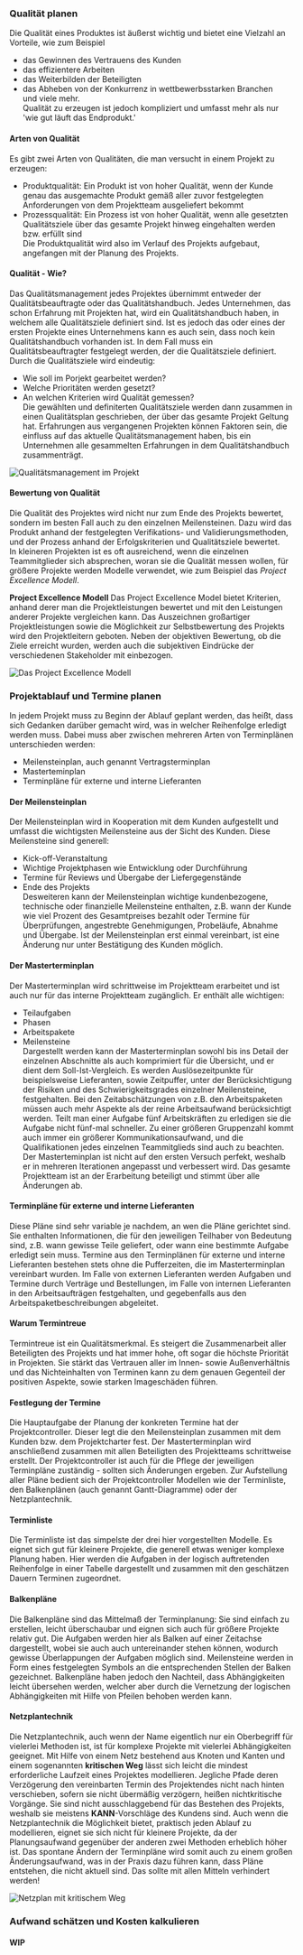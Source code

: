 ﻿### Qualität planen

Die Qualität eines Produktes ist äußerst wichtig und bietet eine Vielzahl an Vorteile, wie zum Beispiel
- das Gewinnen des Vertrauens des Kunden
- das effizientere Arbeiten
- das Weiterbilden der Beteiligten
- das Abheben von der Konkurrenz in wettbewerbsstarken Branchen  
und viele mehr.  
Qualität zu erzeugen ist jedoch kompliziert und umfasst mehr als nur 'wie gut läuft das Endprodukt.'


#### Arten von Qualität

Es gibt zwei Arten von Qualitäten, die man versucht in einem Projekt zu erzeugen:
- Produktqualität: Ein Produkt ist von hoher Qualität, wenn der Kunde genau das ausgemachte Produkt gemäß aller zuvor festgelegten Anforderungen von dem Projektteam ausgeliefert bekommt
- Prozessqualität: Ein Prozess ist von hoher Qualität, wenn alle gesetzten Qualitätsziele über das gesamte Projekt hinweg eingehalten werden bzw. erfüllt sind  
Die Produktqualität wird also im Verlauf des Projekts aufgebaut, angefangen mit der Planung des Projekts.

#### Qualität - Wie?
Das Qualitätsmanagement jedes Projektes übernimmt entweder der Qualitätsbeauftragte oder das Qualitätshandbuch.
Jedes Unternehmen, das schon Erfahrung mit Projekten hat, wird ein Qualitätshandbuch haben, in welchem alle Qualitätsziele definiert sind. Ist es jedoch das oder eines der ersten Projekte eines Unternehmens kann es auch sein, dass noch kein Qualitätshandbuch vorhanden ist. In dem Fall muss ein Qualitätsbeauftragter festgelegt werden, der die Qualitätsziele definiert.
Durch die Qualitätsziele wird eindeutig:
- Wie soll im Porjekt gearbeitet werden?
- Welche Prioritäten werden gesetzt?
- An welchen Kriterien wird Qualität gemessen?  
Die gewählten und definiterten Qualitätsziele werden dann zusammen in einen Qualitätsplan geschrieben, der über das gesamte Projekt Geltung hat.
Erfahrungen aus vergangenen Projekten können Faktoren sein, die einfluss auf das aktuelle Qualitätsmanagement haben, bis ein Unternehmen alle gesammelten Erfahrungen in dem Qualitätshandbuch zusammenträgt.

![Qualitätsmanagement im Projekt](Bilder/HannesRueffer/QualitaetsmanagementProjekt.png)


#### Bewertung von Qualität
Die Qualität des Projektes wird nicht nur zum Ende des Projekts bewertet, sondern im besten Fall auch zu den einzelnen Meilensteinen. Dazu wird das Produkt anhand der festgelegten Verifikations- und Validierungsmethoden, und der Prozess anhand der Erfolgskriterien und Qualitätsziele bewertet.  
In kleineren Projekten ist es oft ausreichend, wenn die einzelnen Teammitglieder sich absprechen, woran sie die Qualität messen wollen, für größere Projekte werden Modelle verwendet, wie zum Beispiel das *Project Excellence Modell*.

**Project Excellence Modell**
Das Project Excellence Model bietet Kriterien, anhand derer man die Projektleistungen bewertet und mit den Leistungen anderer Projekte vergleichen kann. Das Auszeichnen großartiger Projektleistungen sowie die Möglichkeit zur Selbstbewertung des Projekts wird den Projektleitern geboten.
Neben der objektiven Bewertung, ob die Ziele erreicht wurden, werden auch die subjektiven Eindrücke der verschiedenen Stakeholder mit einbezogen.

![Das Project Excellence Modell](Bilder/HannesRueffer/ProjectExcellenceModell.png)


### Projektablauf und Termine planen

In jedem Projekt muss zu Beginn der Ablauf geplant werden, das heißt, dass sich Gedanken darüber gemacht wird, was in welcher Reihenfolge erledigt werden muss. Dabei muss aber zwischen mehreren Arten von Terminplänen unterschieden werden:
- Meilensteinplan, auch genannt Vertragsterminplan
- Masterteminplan
- Terminpläne für externe und interne Lieferanten  

#### Der Meilensteinplan
Der Meilensteinplan wird in Kooperation mit dem Kunden aufgestellt und umfasst die wichtigsten Meilensteine aus der Sicht des Kunden. Diese Meilensteine sind generell:
- Kick-off-Veranstaltung
- Wichtige Projektphasen wie Entwicklung oder Durchführung
- Termine für Reviews und Übergabe der Liefergegenstände
- Ende des Projekts  
Desweiteren kann der Meilensteinplan wichtige kundenbezogene, technische oder finanzielle Meilensteine enthalten, z.B. wann der Kunde wie viel Prozent des Gesamtpreises bezahlt oder Termine für Überprüfungen, angestrebte Genehmigungen, Probeläufe, Abnahme und Übergabe.
Ist der Meilensteinplan erst einmal vereinbart, ist eine Änderung nur unter Bestätigung des Kunden möglich.

#### Der Masterterminplan

Der Masterterminplan wird schrittweise im Projektteam erarbeitet und ist auch nur für das interne Projektteam zugänglich. Er enthält alle wichtigen:
- Teilaufgaben
- Phasen
- Arbeitspakete
- Meilensteine  
Dargestellt werden kann der Masterterminplan sowohl bis ins Detail der einzelnen Abschnitte als auch komprimiert für die Übersicht, und er dient dem Soll-Ist-Vergleich.
Es werden Auslösezeitpunkte für beispielsweise Lieferanten, sowie Zeitpuffer, unter der Berücksichtigung der Risiken und des Schwierigkeitsgrades einzelner Meilensteine, festgehalten.
Bei den Zeitabschätzungen von z.B. den Arbeitspaketen müssen auch mehr Aspekte als der reine Arbeitsaufwand berücksichtigt werden. Teilt man einer Aufgabe fünf Arbeitskräften zu erledigen sie die Aufgabe nicht fünf-mal schneller. Zu einer größeren Gruppenzahl kommt auch immer ein größerer Kommunikationsaufwand, und die Qualifikationen jedes einzelnen Teammitglieds sind auch zu beachten.
Der Masterteminplan ist nicht auf den ersten Versuch perfekt, weshalb er in mehreren Iterationen angepasst und verbessert wird. Das gesamte Projektteam ist an der Erarbeitung beteiligt und stimmt über alle Änderungen ab.

#### Terminpläne für externe und interne Lieferanten

Diese Pläne sind sehr variable je nachdem, an wen die Pläne gerichtet sind. Sie enthalten Informationen, die für den jeweiligen Teilhaber von Bedeutung sind, z.B. wann gewisse Teile geliefert, oder wann eine bestimmte Aufgabe erledigt sein muss.
Termine aus den Terminplänen für externe und interne Lieferanten bestehen stets ohne die Pufferzeiten, die im Masterterminplan vereinbart wurden. Im Falle von externen Lieferanten werden Aufgaben und Termine durch Verträge und Bestellungen, im Falle von internen Lieferanten in den Arbeitsaufträgen festgehalten, und gegebenfalls aus den Arbeitspaketbeschreibungen abgeleitet.

#### Warum Termintreue

Termintreue ist ein Qualitätsmerkmal. Es steigert die Zusammenarbeit aller Beteiligten des Projekts und hat immer hohe, oft sogar die höchste Priorität in Projekten. Sie stärkt das Vertrauen aller im Innen- sowie Außenverhältnis und das Nichteinhalten von Terminen kann zu dem genauen Gegenteil der positiven Aspekte, sowie starken Imageschäden führen.

#### Festlegung der Termine

Die Hauptaufgabe der Planung der konkreten Termine hat der Projektcontroller. Dieser legt die den Meilensteinplan zusammen mit dem Kunden bzw. dem Projektcharter fest. Der Masterterminplan wird anschließend zusammen mit allen Beteiligten des Projektteams schrittweise erstellt.
Der Projektcontroller ist auch für die Pflege der jeweiligen Terminpläne zuständig - sollten sich Änderungen ergeben. Zur Aufstellung aller Pläne bedient sich der Projektcontroller Modellen wie der Terminliste, den Balkenplänen (auch genannt Gantt-Diagramme) oder der Netzplantechnik.

#### Terminliste

Die Terminliste ist das simpelste der drei hier vorgestellten Modelle. Es eignet sich gut für kleinere Projekte, die generell etwas weniger komplexe Planung haben. Hier werden die Aufgaben in der logisch auftretenden Reihenfolge in einer Tabelle dargestellt und zusammen mit den geschätzen Dauern Terminen zugeordnet.

#### Balkenpläne

Die Balkenpläne sind das Mittelmaß der Terminplanung: Sie sind einfach zu erstellen, leicht überschaubar und eignen sich auch für größere Projekte relativ gut. Die Aufgaben werden hier als Balken auf einer Zeitachse dargestellt, wobei sie auch auch untereinander stehen können, wodurch gewisse Überlappungen der Aufgaben möglich sind. Meilensteine werden in Form eines festgelegten Symbols an die entsprechenden Stellen der Balken gezeichnet.
Balkenpläne haben jedoch den Nachteil, dass Abhängigkeiten leicht übersehen werden, welcher aber durch die Vernetzung der logischen Abhängigkeiten mit Hilfe von Pfeilen behoben werden kann.

#### Netzplantechnik

Die Netzplantechnik, auch wenn der Name eigentlich nur ein Oberbegriff für vielerlei Methoden ist, ist für komplexe Projekte mit vielerlei Abhängigkeiten geeignet. Mit Hilfe von einem Netz bestehend aus Knoten und Kanten und einem sogenannten **kritischen Weg** lässt sich leicht die mindest erforderliche Laufzeit eines Projektes modellieren. Jegliche Pfade deren Verzögerung den vereinbarten Termin des Projektendes nicht nach hinten verschieben, sofern sie nicht übermäßig verzögern, heißen nichtkritische Vorgänge. Sie sind nicht ausschlaggebend für das Bestehen des Projekts, weshalb sie meistens **KANN**-Vorschläge des Kundens sind.
Auch wenn die Netzplantechnik die Möglichkeit bietet, praktisch jeden Ablauf zu modellieren, eignet sie sich nicht für kleinere Projekte, da der Planungsaufwand gegenüber der anderen zwei Methoden erheblich höher ist. Das spontane Ändern der Terminpläne wird somit auch zu einem großen Änderungsaufwand, was in der Praxis dazu führen kann, dass Pläne entstehen, die nicht aktuell sind. Das sollte mit allen Mitteln verhindert werden!

![Netzplan mit kritischem Weg](Bilder/HannesRueffer/Netzplantechnik.png)

### Aufwand schätzen und Kosten kalkulieren

#### WIP